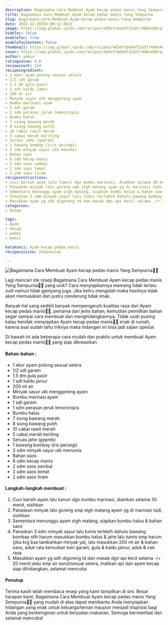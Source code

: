 ```yaml
---
description: Bagaimana Cara Membuat Ayam kecap pedas manis Yang Sempurna"
title: Bagaimana Cara Membuat Ayam kecap pedas manis Yang Sempurna
slug: Bagaimana-Cara-Membuat-Ayam-kecap-pedas-manis-Yang-Sempurna
date: 2022-12-18T03:09:12.063Z
image: https://img-global.cpcdn.com/recipes/4d5efc6eb4f31a5f/400x400cq70/photo.jpg
hideToc: false
enableToc: true
enableTocContent: false
thumbnail: https://img-global.cpcdn.com/recipes/4d5efc6eb4f31a5f/400x400cq70/photo.jpg
cover: https://img-global.cpcdn.com/recipes/4d5efc6eb4f31a5f/400x400cq70/photo.jpg
author: admin
ratingvalue: 4.8
reviewcount: 124
recipeingredient:
- 1 ekor ayam potong sesuai selera
- 1/2 sdt garam
- 1.5 dm gula pasir
- 1 sdt kaldu jamur
- 200 ml air
- Minyak sayur utk menggoreng ayam
- Bumbu marinasi ayam
- 1 sdt garam
- 1 sdm perasan jeruk lemon/nipis
- Bumbu halus
- 7 siung bawang merah
- 8 siung bawang putih
- 10 cabai rawit merah
- 5 cabai merah keriting
- Seruas jahe (geprek)
- 1 bawang bombay (iris persegi)
- 3 sdm minyak sayur utk menumis
- Bahan saos
- 8 sdm kecap manis
- 2 sdm saos sambal
- 2 sdm saos tomat
- 2 sdm saos tiram
recipeinstructions:
- Cuci bersih ayam lalu lumuri dgn bumbu marinasi, diamkan selama 30 menit, sisihkan
- Panaskan minyak lalu goreng smp stgh matang ayam yg di marinasi tadi, sisihkan
- Sementara menunggu ayam stgh matang, siapkan bumbu halus & bahan saos
- Panaskan 3 sdm minyak sayur lalu tumis terlebih dahulu bawang bombay stlh harum masukkan bumbu halus & jahe lalu tumis smp harum (jika krg bsa tambahkan minyak ya), lalu masukkan 200 ml air & bahan saos, aduk rata kemudian beri garam, gula & kaldu jamur, aduk & cek rasa
- Masukkan ayam yg sdh digoreng td dan masak dgn api kecil selama -/+ 20 menit atau smp air surut/sesuai selera, matikan api dan ayam kecap siap dihidangkan, selamat mencoba
categories:
- Resep

tags:
- Ayam
- kecap
- pedas
- manis

katakunci: Ayam kecap pedas manis
recipecuisine: Indonesian

---
```


![Bagaimana Cara Membuat Ayam kecap pedas manis Yang Sempurna👩‍🍳](https://img-global.cpcdn.com/recipes/4d5efc6eb4f31a5f/400x400cq70/photo.jpg)

Lagi mencari ide resep Bagaimana Cara Membuat Ayam kecap pedas manis Yang Sempurna👩‍🍳 yang unik? Cara menyiapkannya memang tidak terlalu sulit namun tidak gampang juga. Jika keliru mengolah maka hasilnya tidak akan memuaskan dan justru cenderung tidak enak.

Banyak hal yang sedikit banyak mempengaruhi kualitas rasa dari Ayam kecap pedas manis👩‍🍳, pertama dari jenis bahan, kemudian pemilihan bahan segar sampai cara membuat dan menghidangkannya. Tidak usah pusing kalau hendak menyiapkan Ayam kecap pedas manis👩‍🍳 enak di rumah, karena asal sudah tahu triknya maka hidangan ini bisa jadi sajian spesial.

Di bawah ini ada beberapa cara mudah dan praktis untuk membuat Ayam kecap pedas manis👩‍🍳 yang siap dikreasikan.

<!--inarticleads1-->

#### Bahan-bahan :

- 1 ekor ayam potong sesuai selera
- 1/2 sdt garam
- 1.5 dm gula pasir
- 1 sdt kaldu jamur
- 200 ml air
- Minyak sayur utk menggoreng ayam
- Bumbu marinasi ayam
- 1 sdt garam
- 1 sdm perasan jeruk lemon/nipis
- Bumbu halus
- 7 siung bawang merah
- 8 siung bawang putih
- 10 cabai rawit merah
- 5 cabai merah keriting
- Seruas jahe (geprek)
- 1 bawang bombay (iris persegi)
- 3 sdm minyak sayur utk menumis
- Bahan saos
- 8 sdm kecap manis
- 2 sdm saos sambal
- 2 sdm saos tomat
- 2 sdm saos tiram

<!--inarticleads2-->

#### Langkah-langkah membuat :

1. Cuci bersih ayam lalu lumuri dgn bumbu marinasi, diamkan selama 30 menit, sisihkan
1. Panaskan minyak lalu goreng smp stgh matang ayam yg di marinasi tadi, sisihkan
1. Sementara menunggu ayam stgh matang, siapkan bumbu halus & bahan saos
1. Panaskan 3 sdm minyak sayur lalu tumis terlebih dahulu bawang bombay stlh harum masukkan bumbu halus & jahe lalu tumis smp harum (jika krg bsa tambahkan minyak ya), lalu masukkan 200 ml air & bahan saos, aduk rata kemudian beri garam, gula & kaldu jamur, aduk & cek rasa
1. Masukkan ayam yg sdh digoreng td dan masak dgn api kecil selama -/+ 20 menit atau smp air surut/sesuai selera, matikan api dan ayam kecap siap dihidangkan, selamat mencoba

#### Penutup

Terima kasih telah membaca resep yang kami tampilkan di sini. Besar harapan kami, Bagaimana Cara Membuat Ayam kecap pedas manis Yang Sempurna👩‍🍳 yang mudah di atas dapat membantu Anda menyiapkan hidangan yang enak untuk keluarga/teman maupun menjadi inspirasi bagi Anda yang berkeinginan untuk berjualan makanan. Semoga bermanfaat dan selamat mencoba!